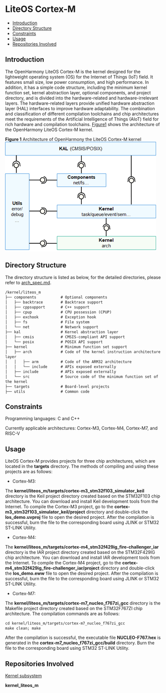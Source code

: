 # LiteOS Cortex-M<a name="EN-US_TOPIC_0000001096757661"></a>

-   [Introduction](#section11660541593)
-   [Directory Structure](#section161941989596)
-   [Constraints](#section119744591305)
-   [Usage](#section3732185231214)
-   [Repositories Involved](#section1371113476307)

## Introduction<a name="section11660541593"></a>

The OpenHarmony LiteOS Cortex-M is the kernel designed for the lightweight operating system \(OS\) for the Internet of Things \(IoT\) field. It features small size, low power consumption, and high performance. In addition, it has a simple code structure, including the minimum kernel function set, kernel abstraction layer, optional components, and project directory, and is divided into the hardware-related and hardware-irrelevant layers. The hardware-related layers provide unified hardware abstraction layer \(HAL\) interfaces to improve hardware adaptability. The combination and classification of different compilation toolchains and chip architectures meet the requirements of the Artificial Intelligence of Things \(AIoT\) field for rich hardware and compilation toolchains.  [Figure1](#fig0865152210223)  shows the architecture of the OpenHarmony LiteOS Cortex-M kernel.

**Figure  1**  Architecture of OpenHarmony the LiteOS Cortex-M kernel<a name="fig0865152210223"></a>  
![](figures/architecture-of-openharmony-the-liteos-cortex-m-kernel.png "architecture-of-openharmony-the-liteos-cortex-m-kernel")

## Directory Structure<a name="section161941989596"></a>

The directory structure is listed as below, for the detailed directories, please refer to [arch_spec.md](arch_spec.md).

```
/kernel/liteos_m
├── components           # Optional components
│   ├── backtrace        # Backtrace support
│   ├── cppsupport       # C++ support
│   ├── cpup             # CPU possession (CPUP)
│   ├── exchook          # Exception hook
│   ├── fs               # File system
│   └── net              # Network support
├── kal                  # Kernel abstraction layer
│   ├── cmsis            # CMSIS-compliant API support
│   └── posix            # POSIX API support
├── kernel               # Minimum function set support
│   ├── arch             # Code of the kernel instruction architecture layer
│   │   ├── arm          # Code of the ARM32 architecture
│   │   └── include      # APIs exposed externally
│   ├── include          # APIs exposed externally
│   └── src              # Source code of the minimum function set of the kernel
├── targets              # Board-level projects
├── utils                # Common code
```

## Constraints<a name="section119744591305"></a>

Programming languages: C and C++

Currently applicable architectures: Cortex-M3, Cortex-M4, Cortex-M7, and RISC-V

## Usage<a name="section3732185231214"></a>

LiteOS Cortex-M provides projects for three chip architectures, which are located in the  **targets**  directory. The methods of compiling and using these projects are as follows:

-   Cortex-M3:

The  **kernel/liteos\_m/targets/cortex-m3\_stm32f103\_simulator\_keil**  directory is the Keil project directory created based on the STM32F103 chip architecture. You can download and install Keil development tools from the Internet. To compile the Cortex-M3 project, go to the  **cortex-m3\_stm32f103\_simulator\_keil/project**  directory and double-click the  **los\_demo.uvproj**  file to open the desired project. After the compilation is successful, burn the file to the corresponding board using JLINK or STM32 ST-LINK Utility.

-   Cortex-M4:

The  **kernel/liteos\_m/targets/cortex-m4\_stm32f429ig\_fire-challenger\_iar**  directory is the IAR project directory created based on the STM32F429IG chip architecture. You can download and install IAR development tools from the Internet. To compile the Cortex-M4 project, go to the  **cortex-m4\_stm32f429ig\_fire-challenger\_iar/project**  directory and double-click the  **los\_demo.eww**  file to open the desired project. After the compilation is successful, burn the file to the corresponding board using JLINK or STM32 ST-LINK Utility.

-   Cortex-M7:

The  **kernel/liteos\_m/targets/cortex-m7\_nucleo\_f767zi\_gcc**  directory is the Makefile project directory created based on the STM32F767ZI chip architecture. The compilation commands are as follows:

```
cd kernel/liteos_m/targets/cortex-m7_nucleo_f767zi_gcc
make clean; make
```

After the compilation is successful, the executable file  **NUCLEO-F767.hex**  is generated in the  **cortex-m7\_nucleo\_f767zi\_gcc/build**  directory. Burn the file to the corresponding board using STM32 ST-LINK Utility.

## Repositories Involved<a name="section1371113476307"></a>

[Kernel subsystem](https://gitee.com/openharmony/docs/blob/master/en/readme/kernel.md)

**kernel\_liteos\_m**

